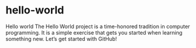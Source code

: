 # hello-world
Hello world
The Hello World project is a time-honored tradition in computer programming. It is a simple exercise that gets you started when learning something new. Let’s get started with GitHub!
